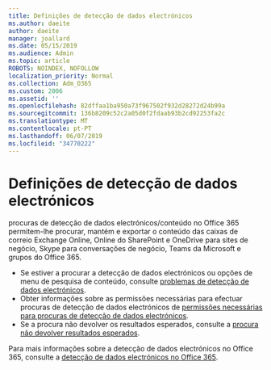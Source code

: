 ```yaml
---
title: Definições de detecção de dados electrónicos
ms.author: daeite
author: daeite
manager: joallard
ms.date: 05/15/2019
ms.audience: Admin
ms.topic: article
ROBOTS: NOINDEX, NOFOLLOW
localization_priority: Normal
ms.collection: Adm_O365
ms.custom: 2006
ms.assetid: ''
ms.openlocfilehash: 82dffaa1ba950a73f967502f932d28272d24b99a
ms.sourcegitcommit: 136b8209c52c2a05d0f2fdaab93b2cd92253fa2c
ms.translationtype: MT
ms.contentlocale: pt-PT
ms.lasthandoff: 06/07/2019
ms.locfileid: "34770222"
---
```

# <a name="ediscovery-settings"></a>Definições de detecção de dados electrónicos

procuras de detecção de dados electrónicos/conteúdo no Office 365 permitem-lhe procurar, mantém e exportar o conteúdo das caixas de correio Exchange Online, Online do SharePoint e OneDrive para sites de negócio, Skype para conversações de negócio, Teams da Microsoft e grupos do Office 365.

- Se estiver a procurar a detecção de dados electrónicos ou opções de menu de pesquisa de conteúdo, consulte [problemas de detecção de dados electrónicos](https://docs.microsoft.com/alchemyinsights/ediscovery-issues).
- Obter informações sobre as permissões necessárias para efectuar procuras de detecção de dados electrónicos de [permissões necessárias para procuras de detecção de dados electrónicos](https://docs.microsoft.com/alchemyinsights/permissions-required-for-ediscovery-searches).
- Se a procura não devolver os resultados esperados, consulte a [procura não devolver resultados esperados](https://docs.microsoft.com/alchemyinsights/search-not-returning-expected-results).

Para mais informações sobre a detecção de dados electrónicos no Office 365, consulte a [detecção de dados electrónicos no Office 365](https://docs.microsoft.com/office365/securitycompliance/ediscovery).
